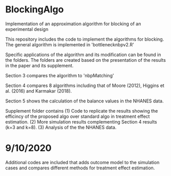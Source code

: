 # BlockingAlgo
Implementation of an approximation algorithm for blocking of an experimental design

This repository includes the code to implement the algorithms for blocking. 
The general algorithm is implemented in 'bottlenecknbpv2.R'

Specific applications of the algorithm and its modification can be found in the
folders.  The folders are created based on the presentation of the results in
the paper and its supplement.  

Section 3 compares the algorithm to 'nbpMatching' 

Section 4 compares 8 algorithms including that of Moore (2012), Higgins et al. (2016) 
and Karmakar (2018).

Section 5 shows the calculation of the balance values in the NHANES data.

Supplement folder contains 
(1) Code to replicate the results showing the efficincy of the proposed algo over 
standard algo in treatment effect estimation.
(2) More simulation results complementing Section 4 results (k=3 and k=8).
(3) Analysis of the the NHANES data.

# 9/10/2020
Additional codes are included that adds outcome model to the simulation cases
and compares different methods for treatment effect estimation.
